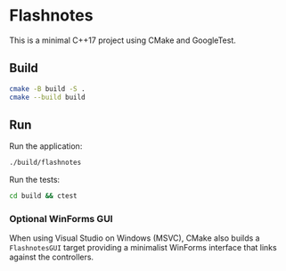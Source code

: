 # Flashnotes

This is a minimal C++17 project using CMake and GoogleTest.

## Build

```bash
cmake -B build -S .
cmake --build build
```

## Run

Run the application:

```bash
./build/flashnotes
```

Run the tests:

```bash
cd build && ctest
```

### Optional WinForms GUI

When using Visual Studio on Windows (MSVC), CMake also builds a `FlashnotesGUI`
target providing a minimalist WinForms interface that links against the
controllers.
